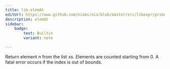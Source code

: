 ```yaml
---
title: lib.elemAt
editUrl: https://www.github.com/nixos/nix/blob/master/src/libexpr/primops.cc
description: elemAt
sidebar:
    badge: 
        text: Builtin
        variant: note

---
```


Return element *n* from the list *xs*. Elements are counted starting
from 0. A fatal error occurs if the index is out of bounds.
